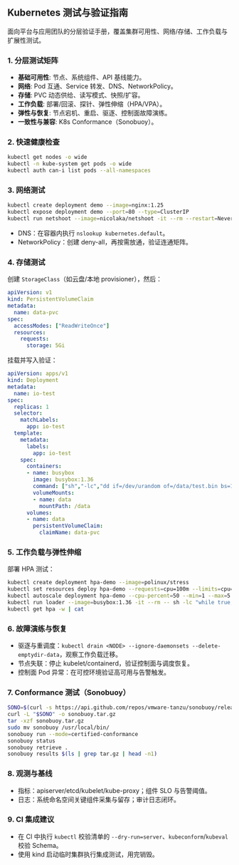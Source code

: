 ## Kubernetes 测试与验证指南

面向平台与应用团队的分层验证手册，覆盖集群可用性、网络/存储、工作负载与扩展性测试。

### 1. 分层测试矩阵

- **基础可用性**: 节点、系统组件、API 基线能力。
- **网络**: Pod 互通、Service 转发、DNS、NetworkPolicy。
- **存储**: PVC 动态供给、读写模式、快照/扩容。
- **工作负载**: 部署/回滚、探针、弹性伸缩（HPA/VPA）。
- **弹性与恢复**: 节点宕机、重启、驱逐、控制面故障演练。
- **一致性与兼容**: K8s Conformance（Sonobuoy）。

### 2. 快速健康检查

```bash
kubectl get nodes -o wide
kubectl -n kube-system get pods -o wide
kubectl auth can-i list pods --all-namespaces
```

### 3. 网络测试

```bash
kubectl create deployment demo --image=nginx:1.25
kubectl expose deployment demo --port=80 --type=ClusterIP
kubectl run netshoot --image=nicolaka/netshoot -it --rm --restart=Never -- sh -lc "curl -I http://demo.default.svc.cluster.local"
```

- DNS：在容器内执行 `nslookup kubernetes.default`。
- NetworkPolicy：创建 deny-all，再按需放通，验证连通矩阵。

### 4. 存储测试

创建 `StorageClass`（如云盘/本地 provisioner），然后：

```yaml
apiVersion: v1
kind: PersistentVolumeClaim
metadata:
  name: data-pvc
spec:
  accessModes: ["ReadWriteOnce"]
  resources:
    requests:
      storage: 5Gi
```

挂载并写入验证：

```yaml
apiVersion: apps/v1
kind: Deployment
metadata:
  name: io-test
spec:
  replicas: 1
  selector:
    matchLabels:
      app: io-test
  template:
    metadata:
      labels:
        app: io-test
    spec:
      containers:
      - name: busybox
        image: busybox:1.36
        command: ["sh","-lc","dd if=/dev/urandom of=/data/test.bin bs=1M count=100 && ls -lh /data && sleep 3600"]
        volumeMounts:
        - name: data
          mountPath: /data
      volumes:
      - name: data
        persistentVolumeClaim:
          claimName: data-pvc
```

### 5. 工作负载与弹性伸缩

部署 HPA 测试：

```bash
kubectl create deployment hpa-demo --image=polinux/stress
kubectl set resources deploy hpa-demo --requests=cpu=100m --limits=cpu=200m
kubectl autoscale deployment hpa-demo --cpu-percent=50 --min=1 --max=5
kubectl run loader --image=busybox:1.36 -it --rm -- sh -lc "while true; do wget -q -O- http://hpa-demo; done"
kubectl get hpa -w | cat
```

### 6. 故障演练与恢复

- 驱逐与重调度：`kubectl drain <NODE> --ignore-daemonsets --delete-emptydir-data`，观察工作负载迁移。
- 节点失联：停止 kubelet/containerd，验证控制面与调度恢复。
- 控制面 Pod 异常：在可控环境验证高可用与告警触发。

### 7. Conformance 测试（Sonobuoy）

```bash
SONO=$(curl -s https://api.github.com/repos/vmware-tanzu/sonobuoy/releases/latest | jq -r '.assets[] | select(.name | test("linux_amd64.tar.gz")) | .browser_download_url')
curl -L "$SONO" -o sonobuoy.tar.gz
tar -xzf sonobuoy.tar.gz
sudo mv sonobuoy /usr/local/bin/
sonobuoy run --mode=certified-conformance
sonobuoy status
sonobuoy retrieve .
sonobuoy results $(ls | grep tar.gz | head -n1)
```

### 8. 观测与基线

- 指标：apiserver/etcd/kubelet/kube-proxy；组件 SLO 与告警阈值。
- 日志：系统命名空间关键组件采集与留存；审计日志闭环。

### 9. CI 集成建议

- 在 CI 中执行 `kubectl` 校验清单的 `--dry-run=server`、`kubeconform`/`kubeval` 校验 Schema。
- 使用 kind 启动临时集群执行集成测试，用完销毁。


